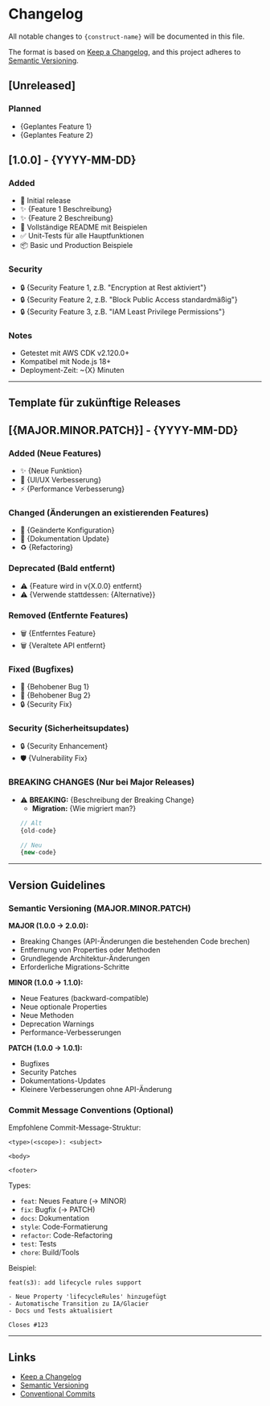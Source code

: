# Changelog

All notable changes to `{construct-name}` will be documented in this file.

The format is based on [Keep a Changelog](https://keepachangelog.com/en/1.0.0/),
and this project adheres to [Semantic Versioning](https://semver.org/spec/v2.0.0.html).

## [Unreleased]

### Planned
- {Geplantes Feature 1}
- {Geplantes Feature 2}

## [1.0.0] - {YYYY-MM-DD}

### Added
- 🎉 Initial release
- ✨ {Feature 1 Beschreibung}
- ✨ {Feature 2 Beschreibung}
- 📝 Vollständige README mit Beispielen
- ✅ Unit-Tests für alle Hauptfunktionen
- 📦 Basic und Production Beispiele

### Security
- 🔒 {Security Feature 1, z.B. "Encryption at Rest aktiviert"}
- 🔒 {Security Feature 2, z.B. "Block Public Access standardmäßig"}
- 🔒 {Security Feature 3, z.B. "IAM Least Privilege Permissions"}

### Notes
- Getestet mit AWS CDK v2.120.0+
- Kompatibel mit Node.js 18+
- Deployment-Zeit: ~{X} Minuten

---

## Template für zukünftige Releases

## [{MAJOR.MINOR.PATCH}] - {YYYY-MM-DD}

### Added (Neue Features)
- ✨ {Neue Funktion}
- 🎨 {UI/UX Verbesserung}
- ⚡ {Performance Verbesserung}

### Changed (Änderungen an existierenden Features)
- 🔧 {Geänderte Konfiguration}
- 📝 {Dokumentation Update}
- ♻️ {Refactoring}

### Deprecated (Bald entfernt)
- ⚠️ {Feature wird in v{X.0.0} entfernt}
- ⚠️ {Verwende stattdessen: {Alternative}}

### Removed (Entfernte Features)
- 🗑️ {Entferntes Feature}
- 🗑️ {Veraltete API entfernt}

### Fixed (Bugfixes)
- 🐛 {Behobener Bug 1}
- 🐛 {Behobener Bug 2}
- 🔒 {Security Fix}

### Security (Sicherheitsupdates)
- 🔒 {Security Enhancement}
- 🛡️ {Vulnerability Fix}

### BREAKING CHANGES (Nur bei Major Releases)
- ⚠️ **BREAKING:** {Beschreibung der Breaking Change}
  - **Migration:** {Wie migriert man?}
  ```ts
  // Alt
  {old-code}
  
  // Neu
  {new-code}
  ```

---

## Version Guidelines

### Semantic Versioning (MAJOR.MINOR.PATCH)

**MAJOR (1.0.0 → 2.0.0):**
- Breaking Changes (API-Änderungen die bestehenden Code brechen)
- Entfernung von Properties oder Methoden
- Grundlegende Architektur-Änderungen
- Erforderliche Migrations-Schritte

**MINOR (1.0.0 → 1.1.0):**
- Neue Features (backward-compatible)
- Neue optionale Properties
- Neue Methoden
- Deprecation Warnings
- Performance-Verbesserungen

**PATCH (1.0.0 → 1.0.1):**
- Bugfixes
- Security Patches
- Dokumentations-Updates
- Kleinere Verbesserungen ohne API-Änderung

### Commit Message Conventions (Optional)

Empfohlene Commit-Message-Struktur:
```
<type>(<scope>): <subject>

<body>

<footer>
```

Types:
- `feat`: Neues Feature (→ MINOR)
- `fix`: Bugfix (→ PATCH)
- `docs`: Dokumentation
- `style`: Code-Formatierung
- `refactor`: Code-Refactoring
- `test`: Tests
- `chore`: Build/Tools

Beispiel:
```
feat(s3): add lifecycle rules support

- Neue Property 'lifecycleRules' hinzugefügt
- Automatische Transition zu IA/Glacier
- Docs und Tests aktualisiert

Closes #123
```

---

## Links

- [Keep a Changelog](https://keepachangelog.com/en/1.0.0/)
- [Semantic Versioning](https://semver.org/spec/v2.0.0.html)
- [Conventional Commits](https://www.conventionalcommits.org/)
